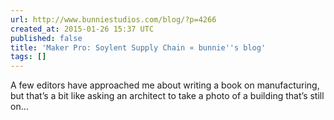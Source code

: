 ```yaml
---
url: http://www.bunniestudios.com/blog/?p=4266
created_at: 2015-01-26 15:37 UTC
published: false
title: 'Maker Pro: Soylent Supply Chain « bunnie''s blog'
tags: []
---
```


A few editors have approached me about writing a book on manufacturing, but that’s a bit like asking an architect to take a photo of a building that’s still on…
